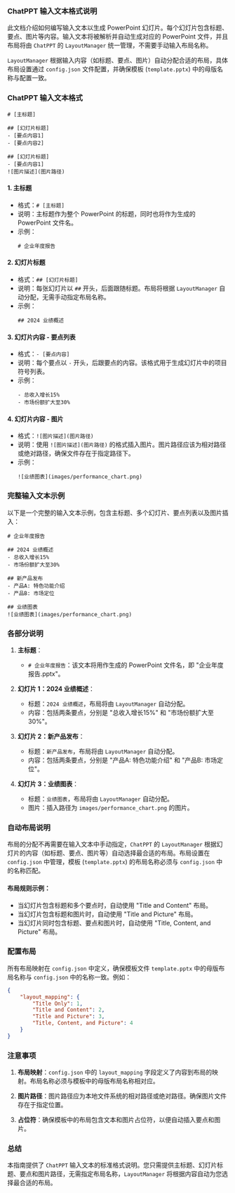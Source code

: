 ### **ChatPPT 输入文本格式说明**

此文档介绍如何编写输入文本以生成 PowerPoint 幻灯片。每个幻灯片包含标题、要点、图片等内容。输入文本将被解析并自动生成对应的 PowerPoint 文件，并且布局将由 `ChatPPT` 的 `LayoutManager` 统一管理，不需要手动输入布局名称。

`LayoutManager` 根据输入内容（如标题、要点、图片）自动分配合适的布局，具体布局设置通过 `config.json` 文件配置，并确保模板 (`template.pptx`) 中的母版名称与配置一致。

### **ChatPPT 输入文本格式**

```plaintext
# [主标题]

## [幻灯片标题]
- [要点内容1]
- [要点内容2]

## [幻灯片标题]
- [要点内容1]
![图片描述](图片路径)
```

#### **1. 主标题**
   - 格式：`# [主标题]`
   - 说明：主标题作为整个 PowerPoint 的标题，同时也将作为生成的 PowerPoint 文件名。
   - 示例：
     ```
     # 企业年度报告
     ```

#### **2. 幻灯片标题**
   - 格式：`## [幻灯片标题]`
   - 说明：每张幻灯片以 `##` 开头，后面跟随标题。布局将根据 `LayoutManager` 自动分配，无需手动指定布局名称。
   - 示例：
     ```
     ## 2024 业绩概述
     ```

#### **3. 幻灯片内容 - 要点列表**
   - 格式：`- [要点内容]`
   - 说明：每个要点以 `-` 开头，后跟要点的内容。该格式用于生成幻灯片中的项目符号列表。
   - 示例：
     ```
     - 总收入增长15%
     - 市场份额扩大至30%
     ```

#### **4. 幻灯片内容 - 图片**
   - 格式：`![图片描述](图片路径)`
   - 说明：使用 `![图片描述](图片路径)` 的格式插入图片。图片路径应该为相对路径或绝对路径，确保文件存在于指定路径下。
   - 示例：
     ```
     ![业绩图表](images/performance_chart.png)
     ```

### **完整输入文本示例**

以下是一个完整的输入文本示例，包含主标题、多个幻灯片、要点列表以及图片插入：

```plaintext
# 企业年度报告

## 2024 业绩概述
- 总收入增长15%
- 市场份额扩大至30%

## 新产品发布
- 产品A: 特色功能介绍
- 产品B: 市场定位

## 业绩图表
![业绩图表](images/performance_chart.png)
```

### **各部分说明**

1. **主标题**：
   - `# 企业年度报告`：该文本将用作生成的 PowerPoint 文件名，即 "企业年度报告.pptx"。

2. **幻灯片 1：2024 业绩概述**：
   - 标题：`2024 业绩概述`，布局将由 `LayoutManager` 自动分配。
   - 内容：包括两条要点，分别是 "总收入增长15%" 和 "市场份额扩大至30%"。

3. **幻灯片 2：新产品发布**：
   - 标题：`新产品发布`，布局将由 `LayoutManager` 自动分配。
   - 内容：包括两条要点，分别是 "产品A: 特色功能介绍" 和 "产品B: 市场定位"。

4. **幻灯片 3：业绩图表**：
   - 标题：`业绩图表`，布局将由 `LayoutManager` 自动分配。
   - 图片：插入路径为 `images/performance_chart.png` 的图片。

### **自动布局说明**

布局的分配不再需要在输入文本中手动指定，`ChatPPT` 的 `LayoutManager` 根据幻灯片的内容（如标题、要点、图片等）自动选择最合适的布局。布局设置在 `config.json` 中管理，模板 (`template.pptx`) 的布局名称必须与 `config.json` 中的名称匹配。

#### **布局规则示例**：

- 当幻灯片包含标题和多个要点时，自动使用 "Title and Content" 布局。
- 当幻灯片包含标题和图片时，自动使用 "Title and Picture" 布局。
- 当幻灯片同时包含标题、要点和图片时，自动使用 "Title, Content, and Picture" 布局。

### **配置布局**

所有布局映射在 `config.json` 中定义，确保模板文件 `template.pptx` 中的母版布局名称与 `config.json` 中的名称一致。例如：

```json
{
    "layout_mapping": {
        "Title Only": 1,
        "Title and Content": 2,
        "Title and Picture": 3,
        "Title, Content, and Picture": 4
    }
}
```

### **注意事项**

1. **布局映射**：`config.json` 中的 `layout_mapping` 字段定义了内容到布局的映射。布局名称必须与模板中的母版布局名称相对应。
   
2. **图片路径**：图片路径应为本地文件系统的相对路径或绝对路径。确保图片文件存在于指定位置。

3. **占位符**：确保模板中的布局包含文本和图片占位符，以便自动插入要点和图片。

### **总结**

本指南提供了 `ChatPPT` 输入文本的标准格式说明。您只需提供主标题、幻灯片标题、要点和图片路径，无需指定布局名称，`LayoutManager` 将根据内容自动为您选择最合适的布局。